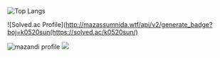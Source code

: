<!---
sitorstand/sitorstand is a ✨ special ✨ repository because its `README.md` (this file) appears on your GitHub profile.
You can click the Preview link to take a look at your changes.
--->
![Top Langs](https://github-readme-stats.vercel.app/api/top-langs/?username=sitorstand&exclude_repo=sitorstand.github.io&layout=compact)

![Solved.ac Profile](http://mazassumnida.wtf/api/v2/generate_badge?boj=k0520sun(https://solved.ac/k0520sun/)

![mazandi profile](http://mazandi.herokuapp.com/api?handle=(k0520sun)&theme=(warm))
<img src="http://mazandi.herokuapp.com/api?handle=k0520sun&theme=(warm)"/>

